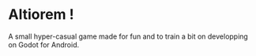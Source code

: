 # Altiorem !

A small hyper-casual game made for fun and to train a bit on developping on Godot for Android.
